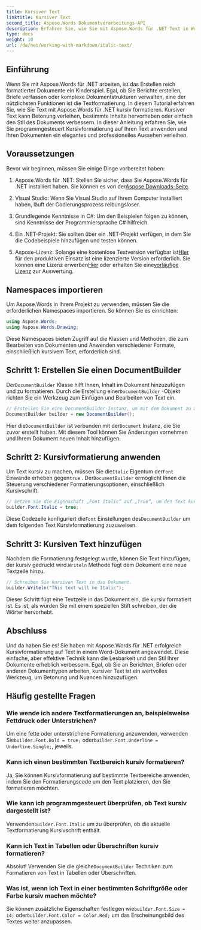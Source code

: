 ```yaml
---
title: Kursiver Text
linktitle: Kursiver Text
second_title: Aspose.Words Dokumentverarbeitungs-API
description: Erfahren Sie, wie Sie mit Aspose.Words für .NET Text in Word-Dokumenten kursiv formatieren. Schritt-für-Schritt-Anleitung mit Codebeispielen.
type: docs
weight: 10
url: /de/net/working-with-markdown/italic-text/
---
```

## Einführung

Wenn Sie mit Aspose.Words für .NET arbeiten, ist das Erstellen reich formatierter Dokumente ein Kinderspiel. Egal, ob Sie Berichte erstellen, Briefe verfassen oder komplexe Dokumentstrukturen verwalten, eine der nützlichsten Funktionen ist die Textformatierung. In diesem Tutorial erfahren Sie, wie Sie Text mit Aspose.Words für .NET kursiv formatieren. Kursiver Text kann Betonung verleihen, bestimmte Inhalte hervorheben oder einfach den Stil des Dokuments verbessern. In dieser Anleitung erfahren Sie, wie Sie programmgesteuert Kursivformatierung auf Ihren Text anwenden und Ihren Dokumenten ein elegantes und professionelles Aussehen verleihen.

## Voraussetzungen

Bevor wir beginnen, müssen Sie einige Dinge vorbereitet haben:

1.  Aspose.Words für .NET: Stellen Sie sicher, dass Sie Aspose.Words für .NET installiert haben. Sie können es von der[Aspose Downloads-Seite](https://releases.aspose.com/words/net/).

2. Visual Studio: Wenn Sie Visual Studio auf Ihrem Computer installiert haben, läuft der Codierungsprozess reibungsloser. 

3. Grundlegende Kenntnisse in C#: Um den Beispielen folgen zu können, sind Kenntnisse der Programmiersprache C# hilfreich.

4. Ein .NET-Projekt: Sie sollten über ein .NET-Projekt verfügen, in dem Sie die Codebeispiele hinzufügen und testen können.

5.  Aspose-Lizenz: Solange eine kostenlose Testversion verfügbar ist[Hier](https://releases.aspose.com/) für den produktiven Einsatz ist eine lizenzierte Version erforderlich. Sie können eine Lizenz erwerben[Hier](https://purchase.aspose.com/buy) oder erhalten Sie eine[vorläufige Lizenz](https://purchase.aspose.com/temporary-license/) zur Auswertung.

## Namespaces importieren

Um Aspose.Words in Ihrem Projekt zu verwenden, müssen Sie die erforderlichen Namespaces importieren. So können Sie es einrichten:

```csharp
using Aspose.Words;
using Aspose.Words.Drawing;
```

Diese Namespaces bieten Zugriff auf die Klassen und Methoden, die zum Bearbeiten von Dokumenten und Anwenden verschiedener Formate, einschließlich kursivem Text, erforderlich sind.

## Schritt 1: Erstellen Sie einen DocumentBuilder

 Der`DocumentBuilder` Klasse hilft Ihnen, Inhalt im Dokument hinzuzufügen und zu formatieren. Durch die Erstellung einer`DocumentBuilder` -Objekt richten Sie ein Werkzeug zum Einfügen und Bearbeiten von Text ein.

```csharp
// Erstellen Sie eine DocumentBuilder-Instanz, um mit dem Dokument zu arbeiten.
DocumentBuilder builder = new DocumentBuilder();
```

 Hier die`DocumentBuilder` ist verbunden mit der`Document` Instanz, die Sie zuvor erstellt haben. Mit diesem Tool können Sie Änderungen vornehmen und Ihrem Dokument neuen Inhalt hinzufügen.

## Schritt 2: Kursivformatierung anwenden

 Um Text kursiv zu machen, müssen Sie die`Italic` Eigentum der`Font` Einwände erheben gegen`true` . Der`DocumentBuilder` ermöglicht Ihnen die Steuerung verschiedener Formatierungsoptionen, einschließlich Kursivschrift.

```csharp
// Setzen Sie die Eigenschaft „Font Italic“ auf „True“, um den Text kursiv darzustellen.
builder.Font.Italic = true;
```

Diese Codezeile konfiguriert die`Font` Einstellungen des`DocumentBuilder` um dem folgenden Text Kursivformatierung zuzuweisen.

## Schritt 3: Kursiven Text hinzufügen

 Nachdem die Formatierung festgelegt wurde, können Sie Text hinzufügen, der kursiv gedruckt wird.`Writeln` Methode fügt dem Dokument eine neue Textzeile hinzu.

```csharp
// Schreiben Sie kursiven Text in das Dokument.
builder.Writeln("This text will be Italic");
```

Dieser Schritt fügt eine Textzeile in das Dokument ein, die kursiv formatiert ist. Es ist, als würden Sie mit einem speziellen Stift schreiben, der die Wörter hervorhebt.

## Abschluss

Und da haben Sie es! Sie haben mit Aspose.Words für .NET erfolgreich Kursivformatierung auf Text in einem Word-Dokument angewendet. Diese einfache, aber effektive Technik kann die Lesbarkeit und den Stil Ihrer Dokumente erheblich verbessern. Egal, ob Sie an Berichten, Briefen oder anderen Dokumenttypen arbeiten, kursiver Text ist ein wertvolles Werkzeug, um Betonung und Nuancen hinzuzufügen.

## Häufig gestellte Fragen

### Wie wende ich andere Textformatierungen an, beispielsweise Fettdruck oder Unterstrichen?
 Um eine fette oder unterstrichene Formatierung anzuwenden, verwenden Sie`builder.Font.Bold = true;` oder`builder.Font.Underline = Underline.Single;`, jeweils.

### Kann ich einen bestimmten Textbereich kursiv formatieren?
Ja, Sie können Kursivformatierung auf bestimmte Textbereiche anwenden, indem Sie den Formatierungscode um den Text platzieren, den Sie formatieren möchten.

### Wie kann ich programmgesteuert überprüfen, ob Text kursiv dargestellt ist?
 Verwenden`builder.Font.Italic` um zu überprüfen, ob die aktuelle Textformatierung Kursivschrift enthält.

### Kann ich Text in Tabellen oder Überschriften kursiv formatieren?
 Absolut! Verwenden Sie die gleiche`DocumentBuilder` Techniken zum Formatieren von Text in Tabellen oder Überschriften.

### Was ist, wenn ich Text in einer bestimmten Schriftgröße oder Farbe kursiv machen möchte?
 Sie können zusätzliche Eigenschaften festlegen wie`builder.Font.Size = 14;` oder`builder.Font.Color = Color.Red;` um das Erscheinungsbild des Textes weiter anzupassen.